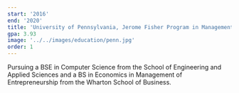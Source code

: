 ```yaml
---
start: '2016'
end: '2020'
title: 'University of Pennsylvania, Jerome Fisher Program in Management and Technology (M&T)'
gpa: 3.93
image: '../../images/education/penn.jpg'
order: 1
---
```


Pursuing a BSE in Computer Science from the School of Engineering and Applied Sciences and a BS in Economics in Management of Entrepreneurship from the Wharton School of Business.
